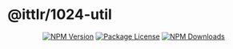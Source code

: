 # @ittlr/1024-util

 <p align="center">
<a href="https://www.npmjs.com/~ittlr1024-util" target="_blank"><img src="https://img.shields.io/npm/v/@ittlr/1024-util.svg" alt="NPM Version" /></a>
<a href="https://www.npmjs.com/~ittlr1024-util" target="_blank"><img src="https://img.shields.io/npm/l/@ittlr/1024-util.svg" alt="Package License" /></a>
<a href="https://www.npmjs.com/~ittlr1024-util" target="_blank"><img src="https://img.shields.io/npm/dm/@ittlr/1024-util.svg" alt="NPM Downloads" /></a>
</p>
